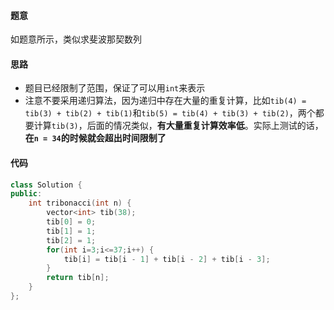 #### 题意

如题意所示，类似求斐波那契数列

#### 思路

- 题目已经限制了范围，保证了可以用`int`来表示
- 注意不要采用递归算法，因为递归中存在大量的重复计算，比如`tib(4) = tib(3) + tib(2) + tib(1)`和`tib(5) = tib(4) + tib(3) + tib(2)`，两个都要计算`tib(3)`，后面的情况类似，**有大量重复计算效率低**。实际上测试的话，**在`n = 34`的时候就会超出时间限制了**

#### 代码

```c++
class Solution {
public:
    int tribonacci(int n) {
        vector<int> tib(38);
        tib[0] = 0;
        tib[1] = 1;
        tib[2] = 1;
        for(int i=3;i<=37;i++) {
            tib[i] = tib[i - 1] + tib[i - 2] + tib[i - 3];
        }
        return tib[n];
    }
};
```

